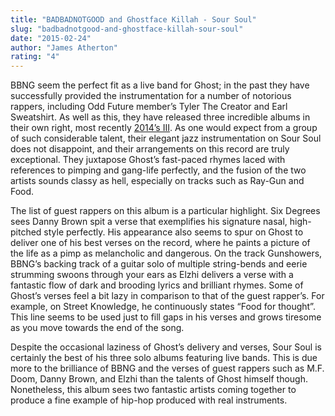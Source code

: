 ```yaml
---
title: "BADBADNOTGOOD and Ghostface Killah - Sour Soul"
slug: "badbadnotgood-and-ghostface-killah-sour-soul"
date: "2015-02-24"
author: "James Atherton"
rating: "4"
---
```


BBNG seem the perfect fit as a live band for Ghost; in the past they have successfully provided the instrumentation for a number of notorious rappers, including Odd Future member’s Tyler The Creator and Earl Sweatshirt. As well as this, they have released three incredible albums in their own right, most recently [2014’s III](http://pearshapedexeter.com/badbadnotgood-iii/). As one would expect from a group of such considerable talent, their elegant jazz instrumentation on Sour Soul does not disappoint, and their arrangements on this record are truly exceptional. They juxtapose Ghost’s fast-paced rhymes laced with references to pimping and gang-life perfectly, and the fusion of the two artists sounds classy as hell, especially on tracks such as Ray-Gun and Food.

The list of guest rappers on this album is a particular highlight. Six Degrees sees Danny Brown spit a verse that exemplifies his signature nasal, high-pitched style perfectly. His appearance also seems to spur on Ghost to deliver one of his best verses on the record, where he paints a picture of the life as a pimp as melancholic and dangerous. On the track Gunshowers, BBNG’s backing track of a guitar solo of multiple string-bends and eerie strumming swoons through your ears as Elzhi delivers a verse with a fantastic flow of dark and brooding lyrics and brilliant rhymes. Some of Ghost’s verses feel a bit lazy in comparison to that of the guest rapper’s. For example, on Street Knowledge, he continuously states “Food for thought”. This line seems to be used just to fill gaps in his verses and grows tiresome as you move towards the end of the song.

Despite the occasional laziness of Ghost’s delivery and verses, Sour Soul is certainly the best of his three solo albums featuring live bands. This is due more to the brilliance of BBNG and the verses of guest rappers such as M.F. Doom, Danny Brown, and Elzhi than the talents of Ghost himself though. Nonetheless, this album sees two fantastic artists coming together to produce a fine example of hip-hop produced with real instruments.

